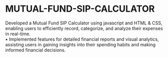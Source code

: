 # MUTUAL-FUND-SIP-CALCULATOR
 Developed a Mutual Fund SIP Calculator using javascript 
and HTML & CSS, enabling users to efficiently record, 
categorize, and analyze their expenses in real-time.  
▪ Implemented features for detailed financial reports and 
visual analytics, assisting users in gaining insights into their 
spending habits and making informed financial decisions.
